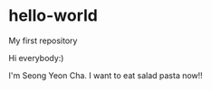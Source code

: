 # hello-world
My first repository

Hi everybody:)

I'm Seong Yeon Cha. I want to eat salad pasta now!!
